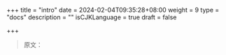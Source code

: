 +++
title = "intro"
date = 2024-02-04T09:35:28+08:00
weight = 9
type = "docs"
description = ""
isCJKLanguage = true
draft = false

+++

> 原文：